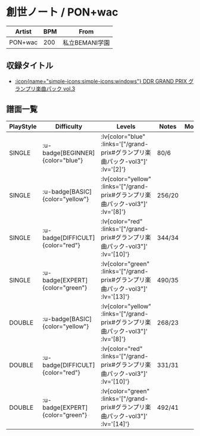 # 創世ノート / PON+wac

|Artist|BPM|From|
|------|---|----|
|PON+wac|200|私立BEMANI学園|

## 収録タイトル

- [ :icon{name="simple-icons:simple-icons:windows"} DDR GRAND PRIX グランプリ楽曲パック vol.3](/grand-prix#グランプリ楽曲パック-vol3)

## 譜面一覧

|PlayStyle|Difficulty|Levels|Notes|Movie|
|---------|----------|------|-----|-----|
|SINGLE| :u-badge[BEGINNER]{color="blue"} | :lv{color="blue" :links='["/grand-prix#グランプリ楽曲パック-vol3"]' :lv='[2]'} |80/6||
|SINGLE| :u-badge[BASIC]{color="yellow"} | :lv{color="yellow" :links='["/grand-prix#グランプリ楽曲パック-vol3"]' :lv='[8]'} |256/20||
|SINGLE| :u-badge[DIFFICULT]{color="red"} | :lv{color="red" :links='["/grand-prix#グランプリ楽曲パック-vol3"]' :lv='[10]'} |344/34||
|SINGLE| :u-badge[EXPERT]{color="green"} | :lv{color="green" :links='["/grand-prix#グランプリ楽曲パック-vol3"]' :lv='[13]'} |490/35||
|DOUBLE| :u-badge[BASIC]{color="yellow"} | :lv{color="yellow" :links='["/grand-prix#グランプリ楽曲パック-vol3"]' :lv='[8]'} |268/23||
|DOUBLE| :u-badge[DIFFICULT]{color="red"} | :lv{color="red" :links='["/grand-prix#グランプリ楽曲パック-vol3"]' :lv='[10]'} |331/31||
|DOUBLE| :u-badge[EXPERT]{color="green"} | :lv{color="green" :links='["/grand-prix#グランプリ楽曲パック-vol3"]' :lv='[14]'} |492/41||

